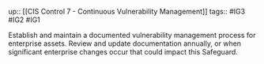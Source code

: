 up:: [[CIS Control 7 - Continuous Vulnerability Management]]
tags:: #IG3 #IG2 #IG1

Establish and maintain a documented vulnerability management process for enterprise assets. Review and update documentation annually, or when significant enterprise changes occur that could impact this Safeguard.